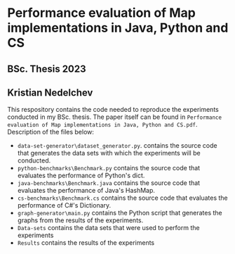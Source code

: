 # Performance evaluation of Map implementations in Java, Python and CS
## BSc. Thesis 2023
## Kristian Nedelchev

This respository contains the code needed to reproduce the experiments conducted in my BSc. thesis. The paper itself can be found in `Performance evaluation of Map implementations in Java, Python and CS.pdf`. Description of the files below:
- `data-set-generator\dataset_generator.py`. contains the source code that generates the data sets with which the experiments will be conducted.
- `python-benchmarks\Benchmark.py` contains the source code that evaluates the performance of Python's dict.
- `java-benchmarks\Benchmark.java` contains the source code that evaluates the performance of Java's HashMap.
- `cs-benchmarks\Benchmark.cs` contains the source code that evaluates the performance of C#'s Dictionary.
- `graph-generator\main.py` contains the Python script that generates the graphs from the results of the experiments.
- `Data-sets` contains the data sets that were used to perform the experiments
- `Results` contains the results of the experiments
